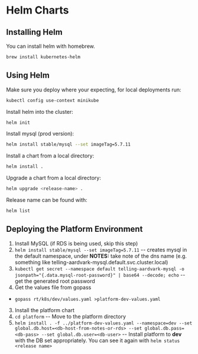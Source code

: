 # Helm Charts

## Installing Helm

You can install helm with homebrew.

```bash
brew install kubernetes-helm
```

## Using Helm

Make sure you deploy where your expecting, for local deployments run:

```bash
kubectl config use-context minikube
```

Install helm into the cluster:

```bash
helm init
```

Install mysql (prod version):

```bash
helm install stable/mysql --set imageTag=5.7.11
```

Install a chart from a local directory:

```bash
helm install .
```

Upgrade a chart from a local directory:

```bash
helm upgrade <release-name> .
```

Release name can be found with:

```bash
helm list
```

## Deploying the Platform Environment

1. Install MySQL (if RDS is being used, skip this step)
  1. `helm install stable/mysql --set imageTag=5.7.11` -- creates mysql in the default namespace, under **NOTES:** take note of the dns name (e.g. something like telling-aardvark-mysql.default.svc.cluster.local)
  2.  `kubectl get secret --namespace default telling-aardvark-mysql -o jsonpath="{.data.mysql-root-password}" | base64 --decode; echo` -- get the generated root password
2. Get the values file from gopass
  - `gopass rt/k8s/dev/values.yaml >platform-dev-values.yaml`
3. Install the platform chart
  1. `cd platform` -- Move to the platform directory
  2. `helm install . -f ../platform-dev-values.yaml --namespace=dev --set global.db.host=<db-host-from-notes-or-rds> --set global.db.pass=<db-pass> --set global.db.user=<db-user>` -- Install platform to **dev** with the DB set appropriately. You can see it again with `helm status <release name>`
